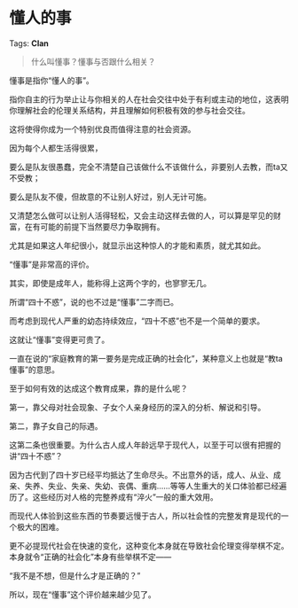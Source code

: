 # 懂人的事

Tags: **Clan**

> 什么叫懂事？懂事与否跟什么相关？



懂事是指你“懂人的事”。

指你自主的行为举止让与你相关的人在社会交往中处于有利或主动的地位，这表明你理解社会的伦理关系结构，并且理解如何积极有效的参与社会交往。

这将使得你成为一个特别优良而值得注意的社会资源。

因为每个人都生活得很累，

要么是队友很愚蠢，完全不清楚自己该做什么不该做什么，非要别人去教，而ta又不受教；

要么是队友不傻，但故意的不让别人好过，别人无计可施。

又清楚怎么做可以让别人活得轻松，又会主动这样去做的人，可以算是罕见的财富，在有可能的前提下当然要尽力争取拥有。

尤其是如果这人年纪很小，就显示出这种惊人的才能和素质，就尤其如此。

“懂事”是非常高的评价。

其实，即使是成年人，能称得上这两个字的，也寥寥无几。

所谓“四十不惑”，说的也不过是“懂事”二字而已。

而考虑到现代人严重的幼态持续效应，“四十不惑”也不是一个简单的要求。

这就让“懂事”变得更可贵了。

一直在说的“家庭教育的第一要务是完成正确的社会化”，某种意义上也就是“教ta懂事”的意思。

至于如何有效的达成这个教育成果，靠的是什么呢？

第一，靠父母对社会现象、子女个人亲身经历的深入的分析、解说和引导。

第二，靠子女自己的际遇。

这第二条也很重要。为什么古人成人年龄远早于现代人，以至于可以很有把握的讲“四十不惑”？

因为古代到了四十岁已经平均抵达了生命尽头。不出意外的话，成人、从业、成亲、失养、失业、失亲、失幼、丧偶、重病……等等人生重大的关口体验都已经遍历了。这些经历对人格的完整养成有“淬火”一般的重大效用。

而现代人体验到这些东西的节奏要远慢于古人，所以社会性的完整发育是现代的一个极大的困难。

更不必提现代社会在快速的变化，这种变化本身就在导致社会伦理变得举棋不定。本身就令“正确的社会化”本身有些举棋不定——

“我不是不想，但是什么才是正确的？”

所以，现在“懂事”这个评价越来越少见了。




